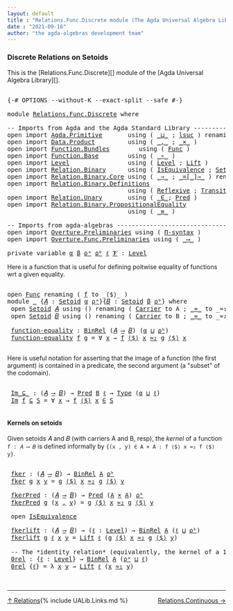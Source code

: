 ```yaml
---
layout: default
title : "Relations.Func.Discrete module (The Agda Universal Algebra Library)"
date : "2021-09-16"
author: "the agda-algebras development team"
---
```


### <a id="discrete-relations">Discrete Relations on Setoids</a>

This is the [Relations.Func.Discrete][] module of the [Agda Universal Algebra Library][].

<pre class="Agda">

<a id="340" class="Symbol">{-#</a> <a id="344" class="Keyword">OPTIONS</a> <a id="352" class="Pragma">--without-K</a> <a id="364" class="Pragma">--exact-split</a> <a id="378" class="Pragma">--safe</a> <a id="385" class="Symbol">#-}</a>

<a id="390" class="Keyword">module</a> <a id="397" href="Relations.Func.Discrete.html" class="Module">Relations.Func.Discrete</a> <a id="421" class="Keyword">where</a>

<a id="428" class="Comment">-- Imports from Agda and the Agda Standard Library ----------------------------------------------</a>
<a id="526" class="Keyword">open</a> <a id="531" class="Keyword">import</a> <a id="538" href="Agda.Primitive.html" class="Module">Agda.Primitive</a>       <a id="559" class="Keyword">using</a> <a id="565" class="Symbol">(</a> <a id="567" href="Agda.Primitive.html#810" class="Primitive Operator">_⊔_</a> <a id="571" class="Symbol">;</a> <a id="573" href="Agda.Primitive.html#780" class="Primitive">lsuc</a> <a id="578" class="Symbol">)</a> <a id="580" class="Keyword">renaming</a> <a id="589" class="Symbol">(</a> <a id="591" href="Agda.Primitive.html#326" class="Primitive">Set</a> <a id="595" class="Symbol">to</a> <a id="598" class="Primitive">Type</a> <a id="603" class="Symbol">)</a>
<a id="605" class="Keyword">open</a> <a id="610" class="Keyword">import</a> <a id="617" href="Data.Product.html" class="Module">Data.Product</a>         <a id="638" class="Keyword">using</a> <a id="644" class="Symbol">(</a> <a id="646" href="Agda.Builtin.Sigma.html#236" class="InductiveConstructor Operator">_,_</a> <a id="650" class="Symbol">;</a> <a id="652" href="Data.Product.html#1167" class="Function Operator">_×_</a> <a id="656" class="Symbol">)</a>
<a id="658" class="Keyword">open</a> <a id="663" class="Keyword">import</a> <a id="670" href="Function.Bundles.html" class="Module">Function.Bundles</a>        <a id="694" class="Keyword">using</a> <a id="700" class="Symbol">(</a> <a id="702" href="Function.Bundles.html#1868" class="Record">Func</a> <a id="707" class="Symbol">)</a>
<a id="709" class="Keyword">open</a> <a id="714" class="Keyword">import</a> <a id="721" href="Function.Base.html" class="Module">Function.Base</a>        <a id="742" class="Keyword">using</a> <a id="748" class="Symbol">(</a> <a id="750" href="Function.Base.html#1031" class="Function Operator">_∘_</a> <a id="754" class="Symbol">)</a>
<a id="756" class="Keyword">open</a> <a id="761" class="Keyword">import</a> <a id="768" href="Level.html" class="Module">Level</a>                <a id="789" class="Keyword">using</a> <a id="795" class="Symbol">(</a> <a id="797" href="Agda.Primitive.html#597" class="Postulate">Level</a> <a id="803" class="Symbol">;</a> <a id="805" href="Level.html#400" class="Record">Lift</a> <a id="810" class="Symbol">)</a>
<a id="812" class="Keyword">open</a> <a id="817" class="Keyword">import</a> <a id="824" href="Relation.Binary.html" class="Module">Relation.Binary</a>      <a id="845" class="Keyword">using</a> <a id="851" class="Symbol">(</a> <a id="853" href="Relation.Binary.Structures.html#1522" class="Record">IsEquivalence</a> <a id="867" class="Symbol">;</a> <a id="869" href="Relation.Binary.Bundles.html#1009" class="Record">Setoid</a> <a id="876" class="Symbol">)</a>
<a id="878" class="Keyword">open</a> <a id="883" class="Keyword">import</a> <a id="890" href="Relation.Binary.Core.html" class="Module">Relation.Binary.Core</a> <a id="911" class="Keyword">using</a> <a id="917" class="Symbol">(</a> <a id="919" href="Relation.Binary.Core.html#1254" class="Function Operator">_⇒_</a> <a id="923" class="Symbol">;</a> <a id="925" href="Relation.Binary.Core.html#1460" class="Function Operator">_=[_]⇒_</a> <a id="933" class="Symbol">)</a> <a id="935" class="Keyword">renaming</a> <a id="944" class="Symbol">(</a> <a id="946" href="Relation.Binary.Core.html#766" class="Function">REL</a> <a id="950" class="Symbol">to</a> <a id="953" class="Function">BinREL</a> <a id="960" class="Symbol">;</a> <a id="962" href="Relation.Binary.Core.html#882" class="Function">Rel</a> <a id="966" class="Symbol">to</a> <a id="969" class="Function">BinRel</a> <a id="976" class="Symbol">)</a>
<a id="978" class="Keyword">open</a> <a id="983" class="Keyword">import</a> <a id="990" href="Relation.Binary.Definitions.html" class="Module">Relation.Binary.Definitions</a>
                                 <a id="1051" class="Keyword">using</a> <a id="1057" class="Symbol">(</a> <a id="1059" href="Relation.Binary.Definitions.html#1339" class="Function">Reflexive</a> <a id="1069" class="Symbol">;</a> <a id="1071" href="Relation.Binary.Definitions.html#1978" class="Function">Transitive</a> <a id="1082" class="Symbol">)</a>
<a id="1084" class="Keyword">open</a> <a id="1089" class="Keyword">import</a> <a id="1096" href="Relation.Unary.html" class="Module">Relation.Unary</a>       <a id="1117" class="Keyword">using</a> <a id="1123" class="Symbol">(</a> <a id="1125" href="Relation.Unary.html#1523" class="Function Operator">_∈_</a><a id="1128" class="Symbol">;</a> <a id="1130" href="Relation.Unary.html#1101" class="Function">Pred</a> <a id="1135" class="Symbol">)</a>
<a id="1137" class="Keyword">open</a> <a id="1142" class="Keyword">import</a> <a id="1149" href="Relation.Binary.PropositionalEquality.html" class="Module">Relation.Binary.PropositionalEquality</a>
                                 <a id="1220" class="Keyword">using</a> <a id="1226" class="Symbol">(</a> <a id="1228" href="Agda.Builtin.Equality.html#151" class="Datatype Operator">_≡_</a> <a id="1232" class="Symbol">)</a>

<a id="1235" class="Comment">-- Imports from agda-algebras -------------------------------------------------------------------</a>
<a id="1333" class="Keyword">open</a> <a id="1338" class="Keyword">import</a> <a id="1345" href="Overture.Preliminaries.html" class="Module">Overture.Preliminaries</a> <a id="1368" class="Keyword">using</a> <a id="1374" class="Symbol">(</a> <a id="1376" href="Overture.Preliminaries.html#6179" class="Function">Π-syntax</a> <a id="1385" class="Symbol">)</a>
<a id="1387" class="Keyword">open</a> <a id="1392" class="Keyword">import</a> <a id="1399" href="Overture.Func.Preliminaries.html" class="Module">Overture.Func.Preliminaries</a> <a id="1427" class="Keyword">using</a> <a id="1433" class="Symbol">(</a> <a id="1435" href="Overture.Func.Preliminaries.html#803" class="Function Operator">_⟶_</a> <a id="1439" class="Symbol">)</a>

<a id="1442" class="Keyword">private</a> <a id="1450" class="Keyword">variable</a> <a id="1459" href="Relations.Func.Discrete.html#1459" class="Generalizable">α</a> <a id="1461" href="Relations.Func.Discrete.html#1461" class="Generalizable">β</a> <a id="1463" href="Relations.Func.Discrete.html#1463" class="Generalizable">ρᵃ</a> <a id="1466" href="Relations.Func.Discrete.html#1466" class="Generalizable">ρᵇ</a> <a id="1469" href="Relations.Func.Discrete.html#1469" class="Generalizable">ℓ</a> <a id="1471" href="Relations.Func.Discrete.html#1471" class="Generalizable">𝓥</a> <a id="1473" class="Symbol">:</a> <a id="1475" href="Agda.Primitive.html#597" class="Postulate">Level</a>
</pre>

Here is a function that is useful for defining poitwise equality of functions wrt a given equality.

<pre class="Agda">

<a id="1608" class="Keyword">open</a> <a id="1613" href="Function.Bundles.html#1868" class="Module">Func</a> <a id="1618" class="Keyword">renaming</a> <a id="1627" class="Symbol">(</a> <a id="1629" href="Function.Bundles.html#1919" class="Field">f</a> <a id="1631" class="Symbol">to</a> <a id="1634" class="Field">_⟨$⟩_</a> <a id="1640" class="Symbol">)</a>
<a id="1642" class="Keyword">module</a> <a id="1649" href="Relations.Func.Discrete.html#1649" class="Module">_</a> <a id="1651" class="Symbol">{</a><a id="1652" href="Relations.Func.Discrete.html#1652" class="Bound">𝐴</a> <a id="1654" class="Symbol">:</a> <a id="1656" href="Relation.Binary.Bundles.html#1009" class="Record">Setoid</a> <a id="1663" href="Relations.Func.Discrete.html#1459" class="Generalizable">α</a> <a id="1665" href="Relations.Func.Discrete.html#1463" class="Generalizable">ρᵃ</a><a id="1667" class="Symbol">}{</a><a id="1669" href="Relations.Func.Discrete.html#1669" class="Bound">𝐵</a> <a id="1671" class="Symbol">:</a> <a id="1673" href="Relation.Binary.Bundles.html#1009" class="Record">Setoid</a> <a id="1680" href="Relations.Func.Discrete.html#1461" class="Generalizable">β</a> <a id="1682" href="Relations.Func.Discrete.html#1466" class="Generalizable">ρᵇ</a><a id="1684" class="Symbol">}</a> <a id="1686" class="Keyword">where</a>
 <a id="1693" class="Keyword">open</a> <a id="1698" href="Relation.Binary.Bundles.html#1009" class="Module">Setoid</a> <a id="1705" href="Relations.Func.Discrete.html#1652" class="Bound">𝐴</a> <a id="1707" class="Keyword">using</a> <a id="1713" class="Symbol">()</a> <a id="1716" class="Keyword">renaming</a> <a id="1725" class="Symbol">(</a> <a id="1727" href="Relation.Binary.Bundles.html#1072" class="Field">Carrier</a> <a id="1735" class="Symbol">to</a> <a id="1738" class="Field">A</a> <a id="1740" class="Symbol">;</a> <a id="1742" href="Relation.Binary.Bundles.html#1098" class="Field Operator">_≈_</a> <a id="1746" class="Symbol">to</a> <a id="1749" class="Field Operator">_≈₁_</a> <a id="1754" class="Symbol">)</a>
 <a id="1757" class="Keyword">open</a> <a id="1762" href="Relation.Binary.Bundles.html#1009" class="Module">Setoid</a> <a id="1769" href="Relations.Func.Discrete.html#1669" class="Bound">𝐵</a> <a id="1771" class="Keyword">using</a> <a id="1777" class="Symbol">()</a> <a id="1780" class="Keyword">renaming</a> <a id="1789" class="Symbol">(</a> <a id="1791" href="Relation.Binary.Bundles.html#1072" class="Field">Carrier</a> <a id="1799" class="Symbol">to</a> <a id="1802" class="Field">B</a> <a id="1804" class="Symbol">;</a> <a id="1806" href="Relation.Binary.Bundles.html#1098" class="Field Operator">_≈_</a> <a id="1810" class="Symbol">to</a> <a id="1813" class="Field Operator">_≈₂_</a> <a id="1818" class="Symbol">)</a>

 <a id="1822" href="Relations.Func.Discrete.html#1822" class="Function">function-equality</a> <a id="1840" class="Symbol">:</a> <a id="1842" href="Relations.Func.Discrete.html#969" class="Function">BinRel</a> <a id="1849" class="Symbol">(</a><a id="1850" href="Relations.Func.Discrete.html#1652" class="Bound">𝐴</a> <a id="1852" href="Overture.Func.Preliminaries.html#803" class="Function Operator">⟶</a> <a id="1854" href="Relations.Func.Discrete.html#1669" class="Bound">𝐵</a><a id="1855" class="Symbol">)</a> <a id="1857" class="Symbol">(</a><a id="1858" href="Relations.Func.Discrete.html#1663" class="Bound">α</a> <a id="1860" href="Agda.Primitive.html#810" class="Primitive Operator">⊔</a> <a id="1862" href="Relations.Func.Discrete.html#1682" class="Bound">ρᵇ</a><a id="1864" class="Symbol">)</a>
 <a id="1867" href="Relations.Func.Discrete.html#1822" class="Function">function-equality</a> <a id="1885" href="Relations.Func.Discrete.html#1885" class="Bound">f</a> <a id="1887" href="Relations.Func.Discrete.html#1887" class="Bound">g</a> <a id="1889" class="Symbol">=</a> <a id="1891" class="Symbol">∀</a> <a id="1893" href="Relations.Func.Discrete.html#1893" class="Bound">x</a> <a id="1895" class="Symbol">→</a> <a id="1897" href="Relations.Func.Discrete.html#1885" class="Bound">f</a> <a id="1899" href="Relations.Func.Discrete.html#1634" class="Field Operator">⟨$⟩</a> <a id="1903" href="Relations.Func.Discrete.html#1893" class="Bound">x</a> <a id="1905" href="Relations.Func.Discrete.html#1813" class="Field Operator">≈₂</a> <a id="1908" href="Relations.Func.Discrete.html#1887" class="Bound">g</a> <a id="1910" href="Relations.Func.Discrete.html#1634" class="Field Operator">⟨$⟩</a> <a id="1914" href="Relations.Func.Discrete.html#1893" class="Bound">x</a>

</pre>

Here is useful notation for asserting that the image of a function (the first argument)
is contained in a predicate, the second argument (a "subset" of the codomain).

<pre class="Agda">

 <a id="2112" href="Relations.Func.Discrete.html#2112" class="Function Operator">Im_⊆_</a> <a id="2118" class="Symbol">:</a> <a id="2120" class="Symbol">(</a><a id="2121" href="Relations.Func.Discrete.html#1652" class="Bound">𝐴</a> <a id="2123" href="Overture.Func.Preliminaries.html#803" class="Function Operator">⟶</a> <a id="2125" href="Relations.Func.Discrete.html#1669" class="Bound">𝐵</a><a id="2126" class="Symbol">)</a> <a id="2128" class="Symbol">→</a> <a id="2130" href="Relation.Unary.html#1101" class="Function">Pred</a> <a id="2135" href="Relations.Func.Discrete.html#1802" class="Field">B</a> <a id="2137" href="Relations.Func.Discrete.html#1469" class="Generalizable">ℓ</a> <a id="2139" class="Symbol">→</a> <a id="2141" href="Relations.Func.Discrete.html#598" class="Primitive">Type</a> <a id="2146" class="Symbol">(</a><a id="2147" href="Relations.Func.Discrete.html#1663" class="Bound">α</a> <a id="2149" href="Agda.Primitive.html#810" class="Primitive Operator">⊔</a> <a id="2151" href="Relations.Func.Discrete.html#1469" class="Generalizable">ℓ</a><a id="2152" class="Symbol">)</a>
 <a id="2155" href="Relations.Func.Discrete.html#2112" class="Function Operator">Im</a> <a id="2158" href="Relations.Func.Discrete.html#2158" class="Bound">f</a> <a id="2160" href="Relations.Func.Discrete.html#2112" class="Function Operator">⊆</a> <a id="2162" href="Relations.Func.Discrete.html#2162" class="Bound">S</a> <a id="2164" class="Symbol">=</a> <a id="2166" class="Symbol">∀</a> <a id="2168" href="Relations.Func.Discrete.html#2168" class="Bound">x</a> <a id="2170" class="Symbol">→</a> <a id="2172" href="Relations.Func.Discrete.html#2158" class="Bound">f</a> <a id="2174" href="Relations.Func.Discrete.html#1634" class="Field Operator">⟨$⟩</a> <a id="2178" href="Relations.Func.Discrete.html#2168" class="Bound">x</a> <a id="2180" href="Relation.Unary.html#1523" class="Function Operator">∈</a> <a id="2182" href="Relations.Func.Discrete.html#2162" class="Bound">S</a>

</pre>


#### <a id="kernels">Kernels on setoids</a>

Given setoids 𝐴 and 𝐵 (with carriers A and B, resp), the *kernel* of a function `f : 𝐴 ⟶ 𝐵` is defined
informally by `{(x , y) ∈ A × A : f ⟨$⟩ x ≈₂ f ⟨$⟩ y}`.

<pre class="Agda">

 <a id="2418" href="Relations.Func.Discrete.html#2418" class="Function">fker</a> <a id="2423" class="Symbol">:</a> <a id="2425" class="Symbol">(</a><a id="2426" href="Relations.Func.Discrete.html#1652" class="Bound">𝐴</a> <a id="2428" href="Overture.Func.Preliminaries.html#803" class="Function Operator">⟶</a> <a id="2430" href="Relations.Func.Discrete.html#1669" class="Bound">𝐵</a><a id="2431" class="Symbol">)</a> <a id="2433" class="Symbol">→</a> <a id="2435" href="Relations.Func.Discrete.html#969" class="Function">BinRel</a> <a id="2442" href="Relations.Func.Discrete.html#1738" class="Function">A</a> <a id="2444" href="Relations.Func.Discrete.html#1682" class="Bound">ρᵇ</a>
 <a id="2448" href="Relations.Func.Discrete.html#2418" class="Function">fker</a> <a id="2453" href="Relations.Func.Discrete.html#2453" class="Bound">g</a> <a id="2455" href="Relations.Func.Discrete.html#2455" class="Bound">x</a> <a id="2457" href="Relations.Func.Discrete.html#2457" class="Bound">y</a> <a id="2459" class="Symbol">=</a> <a id="2461" href="Relations.Func.Discrete.html#2453" class="Bound">g</a> <a id="2463" href="Relations.Func.Discrete.html#1634" class="Field Operator">⟨$⟩</a> <a id="2467" href="Relations.Func.Discrete.html#2455" class="Bound">x</a> <a id="2469" href="Relations.Func.Discrete.html#1813" class="Field Operator">≈₂</a> <a id="2472" href="Relations.Func.Discrete.html#2453" class="Bound">g</a> <a id="2474" href="Relations.Func.Discrete.html#1634" class="Field Operator">⟨$⟩</a> <a id="2478" href="Relations.Func.Discrete.html#2457" class="Bound">y</a>

 <a id="2482" href="Relations.Func.Discrete.html#2482" class="Function">fkerPred</a> <a id="2491" class="Symbol">:</a> <a id="2493" class="Symbol">(</a><a id="2494" href="Relations.Func.Discrete.html#1652" class="Bound">𝐴</a> <a id="2496" href="Overture.Func.Preliminaries.html#803" class="Function Operator">⟶</a> <a id="2498" href="Relations.Func.Discrete.html#1669" class="Bound">𝐵</a><a id="2499" class="Symbol">)</a> <a id="2501" class="Symbol">→</a> <a id="2503" href="Relation.Unary.html#1101" class="Function">Pred</a> <a id="2508" class="Symbol">(</a><a id="2509" href="Relations.Func.Discrete.html#1738" class="Function">A</a> <a id="2511" href="Data.Product.html#1167" class="Function Operator">×</a> <a id="2513" href="Relations.Func.Discrete.html#1738" class="Function">A</a><a id="2514" class="Symbol">)</a> <a id="2516" href="Relations.Func.Discrete.html#1682" class="Bound">ρᵇ</a>
 <a id="2520" href="Relations.Func.Discrete.html#2482" class="Function">fkerPred</a> <a id="2529" href="Relations.Func.Discrete.html#2529" class="Bound">g</a> <a id="2531" class="Symbol">(</a><a id="2532" href="Relations.Func.Discrete.html#2532" class="Bound">x</a> <a id="2534" href="Agda.Builtin.Sigma.html#236" class="InductiveConstructor Operator">,</a> <a id="2536" href="Relations.Func.Discrete.html#2536" class="Bound">y</a><a id="2537" class="Symbol">)</a> <a id="2539" class="Symbol">=</a> <a id="2541" href="Relations.Func.Discrete.html#2529" class="Bound">g</a> <a id="2543" href="Relations.Func.Discrete.html#1634" class="Field Operator">⟨$⟩</a> <a id="2547" href="Relations.Func.Discrete.html#2532" class="Bound">x</a> <a id="2549" href="Relations.Func.Discrete.html#1813" class="Field Operator">≈₂</a> <a id="2552" href="Relations.Func.Discrete.html#2529" class="Bound">g</a> <a id="2554" href="Relations.Func.Discrete.html#1634" class="Field Operator">⟨$⟩</a> <a id="2558" href="Relations.Func.Discrete.html#2536" class="Bound">y</a>

 <a id="2562" class="Keyword">open</a> <a id="2567" href="Relation.Binary.Structures.html#1522" class="Module">IsEquivalence</a>

 <a id="2583" href="Relations.Func.Discrete.html#2583" class="Function">fkerlift</a> <a id="2592" class="Symbol">:</a> <a id="2594" class="Symbol">(</a><a id="2595" href="Relations.Func.Discrete.html#1652" class="Bound">𝐴</a> <a id="2597" href="Overture.Func.Preliminaries.html#803" class="Function Operator">⟶</a> <a id="2599" href="Relations.Func.Discrete.html#1669" class="Bound">𝐵</a><a id="2600" class="Symbol">)</a> <a id="2602" class="Symbol">→</a> <a id="2604" class="Symbol">(</a><a id="2605" href="Relations.Func.Discrete.html#2605" class="Bound">ℓ</a> <a id="2607" class="Symbol">:</a> <a id="2609" href="Agda.Primitive.html#597" class="Postulate">Level</a><a id="2614" class="Symbol">)</a> <a id="2616" class="Symbol">→</a> <a id="2618" href="Relations.Func.Discrete.html#969" class="Function">BinRel</a> <a id="2625" href="Relations.Func.Discrete.html#1738" class="Function">A</a> <a id="2627" class="Symbol">(</a><a id="2628" href="Relations.Func.Discrete.html#2605" class="Bound">ℓ</a> <a id="2630" href="Agda.Primitive.html#810" class="Primitive Operator">⊔</a> <a id="2632" href="Relations.Func.Discrete.html#1682" class="Bound">ρᵇ</a><a id="2634" class="Symbol">)</a>
 <a id="2637" href="Relations.Func.Discrete.html#2583" class="Function">fkerlift</a> <a id="2646" href="Relations.Func.Discrete.html#2646" class="Bound">g</a> <a id="2648" href="Relations.Func.Discrete.html#2648" class="Bound">ℓ</a> <a id="2650" href="Relations.Func.Discrete.html#2650" class="Bound">x</a> <a id="2652" href="Relations.Func.Discrete.html#2652" class="Bound">y</a> <a id="2654" class="Symbol">=</a> <a id="2656" href="Level.html#400" class="Record">Lift</a> <a id="2661" href="Relations.Func.Discrete.html#2648" class="Bound">ℓ</a> <a id="2663" class="Symbol">(</a><a id="2664" href="Relations.Func.Discrete.html#2646" class="Bound">g</a> <a id="2666" href="Relations.Func.Discrete.html#1634" class="Field Operator">⟨$⟩</a> <a id="2670" href="Relations.Func.Discrete.html#2650" class="Bound">x</a> <a id="2672" href="Relations.Func.Discrete.html#1813" class="Field Operator">≈₂</a> <a id="2675" href="Relations.Func.Discrete.html#2646" class="Bound">g</a> <a id="2677" href="Relations.Func.Discrete.html#1634" class="Field Operator">⟨$⟩</a> <a id="2681" href="Relations.Func.Discrete.html#2652" class="Bound">y</a><a id="2682" class="Symbol">)</a>

 <a id="2686" class="Comment">-- The *identity relation* (equivalently, the kernel of a 1-to-1 function)</a>
 <a id="2762" href="Relations.Func.Discrete.html#2762" class="Function">0rel</a> <a id="2767" class="Symbol">:</a> <a id="2769" class="Symbol">{</a><a id="2770" href="Relations.Func.Discrete.html#2770" class="Bound">ℓ</a> <a id="2772" class="Symbol">:</a> <a id="2774" href="Agda.Primitive.html#597" class="Postulate">Level</a><a id="2779" class="Symbol">}</a> <a id="2781" class="Symbol">→</a> <a id="2783" href="Relations.Func.Discrete.html#969" class="Function">BinRel</a> <a id="2790" href="Relations.Func.Discrete.html#1738" class="Function">A</a> <a id="2792" class="Symbol">(</a><a id="2793" href="Relations.Func.Discrete.html#1665" class="Bound">ρᵃ</a> <a id="2796" href="Agda.Primitive.html#810" class="Primitive Operator">⊔</a> <a id="2798" href="Relations.Func.Discrete.html#2770" class="Bound">ℓ</a><a id="2799" class="Symbol">)</a>
 <a id="2802" href="Relations.Func.Discrete.html#2762" class="Function">0rel</a> <a id="2807" class="Symbol">{</a><a id="2808" href="Relations.Func.Discrete.html#2808" class="Bound">ℓ</a><a id="2809" class="Symbol">}</a> <a id="2811" class="Symbol">=</a> <a id="2813" class="Symbol">λ</a> <a id="2815" href="Relations.Func.Discrete.html#2815" class="Bound">x</a> <a id="2817" href="Relations.Func.Discrete.html#2817" class="Bound">y</a> <a id="2819" class="Symbol">→</a> <a id="2821" href="Level.html#400" class="Record">Lift</a> <a id="2826" href="Relations.Func.Discrete.html#2808" class="Bound">ℓ</a> <a id="2828" class="Symbol">(</a><a id="2829" href="Relations.Func.Discrete.html#2815" class="Bound">x</a> <a id="2831" href="Relations.Func.Discrete.html#1749" class="Function Operator">≈₁</a> <a id="2834" href="Relations.Func.Discrete.html#2817" class="Bound">y</a><a id="2835" class="Symbol">)</a>


</pre>

--------------------------------------

<span style="float:left;">[↑ Relations](Relations.html)</span>
<span style="float:right;">[Relations.Continuous →](Relations.Continuous.html)</span>

{% include UALib.Links.md %}
